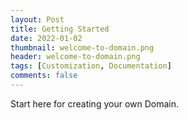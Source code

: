 ```yaml
---
layout: Post
title: Getting Started
date: 2022-01-02
thumbnail: welcome-to-domain.png
header: welcome-to-domain.png
tags: [Customization, Documentation]
comments: false
---
```

Start here for creating your own Domain.
